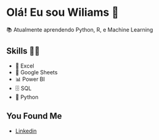 # Olá! Eu sou Wiliams 👋
  
  📚 Atualmente aprendendo Python, R, e Machine Learning

## Skills 👩‍💻
  * 📄 Excel
  * 📄 Google Sheets
  * 📊 Power BI
  * 🗄 SQL
  * 🐍 Python

## You Found Me
  * [Linkedin](https://www.linkedin.com/in/wiliams-alves/)

